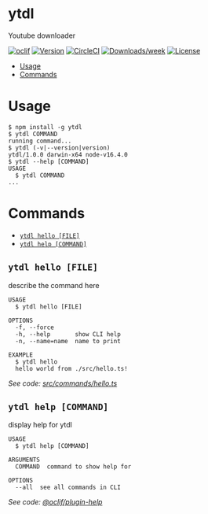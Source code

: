 ytdl
====

Youtube downloader

[![oclif](https://img.shields.io/badge/cli-oclif-brightgreen.svg)](https://oclif.io)
[![Version](https://img.shields.io/npm/v/ytdl.svg)](https://npmjs.org/package/ytdl)
[![CircleCI](https://circleci.com/gh/maggiben/ytdl/tree/master.svg?style=shield)](https://circleci.com/gh/maggiben/ytdl/tree/master)
[![Downloads/week](https://img.shields.io/npm/dw/ytdl.svg)](https://npmjs.org/package/ytdl)
[![License](https://img.shields.io/npm/l/ytdl.svg)](https://github.com/maggiben/ytdl/blob/master/package.json)

<!-- toc -->
* [Usage](#usage)
* [Commands](#commands)
<!-- tocstop -->
# Usage
<!-- usage -->
```sh-session
$ npm install -g ytdl
$ ytdl COMMAND
running command...
$ ytdl (-v|--version|version)
ytdl/1.0.0 darwin-x64 node-v16.4.0
$ ytdl --help [COMMAND]
USAGE
  $ ytdl COMMAND
...
```
<!-- usagestop -->
# Commands
<!-- commands -->
* [`ytdl hello [FILE]`](#ytdl-hello-file)
* [`ytdl help [COMMAND]`](#ytdl-help-command)

## `ytdl hello [FILE]`

describe the command here

```
USAGE
  $ ytdl hello [FILE]

OPTIONS
  -f, --force
  -h, --help       show CLI help
  -n, --name=name  name to print

EXAMPLE
  $ ytdl hello
  hello world from ./src/hello.ts!
```

_See code: [src/commands/hello.ts](https://github.com/maggiben/ytdl/blob/v1.0.0/src/commands/hello.ts)_

## `ytdl help [COMMAND]`

display help for ytdl

```
USAGE
  $ ytdl help [COMMAND]

ARGUMENTS
  COMMAND  command to show help for

OPTIONS
  --all  see all commands in CLI
```

_See code: [@oclif/plugin-help](https://github.com/oclif/plugin-help/blob/v3.2.2/src/commands/help.ts)_
<!-- commandsstop -->
